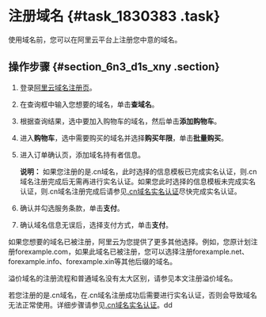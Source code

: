 # 注册域名 {#task_1830383 .task}

使用域名前，您可以在阿里云平台上注册您中意的域名。

## 操作步骤 {#section_6n3_d1s_xny .section}

1.  登录[阿里云域名注册页](https://www.alibabacloud.com/zh/domain)。
2.  在查询框中输入您想要的域名，单击**查域名**。
3.  根据查询结果，选中要加入购物车的域名，然后单击**添加购物车**。
4.  进入**购物车**，选中需要购买的域名并选择**购买年限**，单击**批量购买**。
5.  进入订单确认页，添加域名持有者信息。 

    **说明：** 如果您注册的是.cn域名，此时选择的信息模板已完成实名认证，则.cn域名注册完成后无需再进行实名认证。如果您此时选择的信息模板未完成实名认证，则.cn域名注册完成后请参见[.cn域名实名认证](../../../../intl.zh-CN/域名实名认证/.cn域名实名认证.md#)尽快完成实名认证。

6.  确认并勾选服务条款，单击**支付**。
7.  确认域名信息无误后，选择支付方式，单击**支付**。

如果您想要的域名已被注册，阿里云为您提供了更多其他选择。例如，您原计划注册forexample.com，如果此域名已被注册，您可以选择注册forexample.net、forexample.info、forexample.xin等其他后缀的域名。

溢价域名的注册流程和普通域名没有太大区别，请参见本文注册溢价域名。

若您注册的是.cn域名，在.cn域名注册成功后需要进行实名认证，否则会导致域名无法正常使用。详细步骤请参见[.cn域名实名认证](../../../../intl.zh-CN/域名实名认证/.cn域名实名认证.md#section_qyn_s41_ygb)。dd

